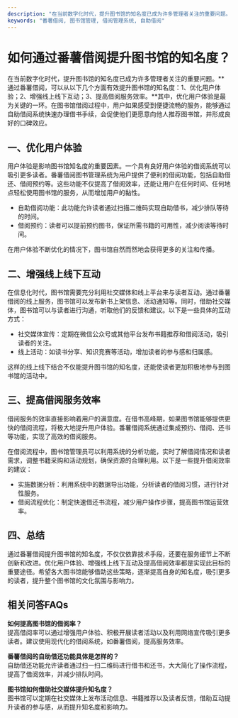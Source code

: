 ```yaml
---
description: "在当前数字化时代，提升图书馆的知名度已成为许多管理者关注的重要问题。**通过番薯借阅，可以从以下几个方面有效提升图书馆的知名度：1、优化用户体验；2、增强线上线下互动；3、提高借阅服务效率。**其中，优化用户体验是最为关键的一环。在图书馆借阅过程中，用户如果感受到便捷流畅的服务，能够通过自助借阅系统快速办理借书手续，会促使他们更愿意向他人推荐图书馆，并形成良好的口碑效应。"
keywords: "番薯借阅, 图书馆管理, 借阅管理系统, 自助借阅"
---
```

# 如何通过番薯借阅提升图书馆的知名度？

在当前数字化时代，提升图书馆的知名度已成为许多管理者关注的重要问题。**通过番薯借阅，可以从以下几个方面有效提升图书馆的知名度：1、优化用户体验；2、增强线上线下互动；3、提高借阅服务效率。**其中，优化用户体验是最为关键的一环。在图书馆借阅过程中，用户如果感受到便捷流畅的服务，能够通过自助借阅系统快速办理借书手续，会促使他们更愿意向他人推荐图书馆，并形成良好的口碑效应。

## 一、优化用户体验

用户体验是影响图书馆知名度的重要因素。一个具有良好用户体验的借阅系统可以吸引更多读者。番薯借阅图书管理系统为用户提供了便利的借阅功能，包括自助借还、借阅预约等。这些功能不仅提高了借阅效率，还能让用户在任何时间、任何地点轻松使用图书馆的服务，从而增加用户的黏性。

- 自助借阅功能：此功能允许读者通过扫描二维码实现自助借书，减少排队等待的时间。
- 借阅预约：读者可以提前预约图书，保证所需书籍的可用性，减少阅读等待时间。

在用户体验不断优化的情况下，图书馆自然而然地会获得更多的关注和传播。

## 二、增强线上线下互动

在信息化时代，图书馆需要充分利用社交媒体和线上平台来与读者互动。通过番薯借阅的线上服务，图书馆可以发布新书上架信息、活动通知等。同时，借助社交媒体，图书馆可以与读者进行沟通，听取他们的反馈和建议。以下是一些具体的互动方式：

- 社交媒体宣传：定期在微信公众号或其他平台发布书籍推荐和借阅活动，吸引读者的关注。
- 线上活动：如读书分享、知识竞赛等活动，增加读者的参与感和归属感。

这样的线上线下结合不仅能提升图书馆的知名度，还能使读者更加积极地参与到图书馆的活动中。

## 三、提高借阅服务效率

借阅服务的效率直接影响着用户的满意度。在借书高峰期，如果图书馆能够提供更快的借阅流程，将极大地提升用户体验。番薯借阅系统通过集成预约、借阅、还书等功能，实现了高效的借阅服务。

在借阅流程中，图书馆管理员可以利用系统的分析功能，实时了解借阅情况和读者需求，调整书籍采购和活动规划，确保资源的合理利用。以下是一些提升借阅效率的建议：

- 实施数据分析：利用系统中的数据导出功能，分析读者的借阅习惯，进行针对性服务。
- 借阅流程优化：制定快速借还书流程，减少用户操作步骤，提高图书馆运营效率。

## 四、总结

通过番薯借阅提升图书馆的知名度，不仅仅依靠技术手段，还要在服务细节上不断创新和改进。优化用户体验、增强线上线下互动及提高借阅效率都是实现此目标的重要途径。希望各大图书馆能够借助这些策略，逐渐提高自身的知名度，吸引更多的读者，提升整个图书馆的文化氛围与影响力。

## 相关问答FAQs

**如何提高图书馆的借阅率？**  
提高借阅率可以通过增强用户体验、积极开展读者活动以及利用网络宣传吸引更多读者。建议使用现代化的借阅系统，如番薯借阅，提高服务效率。

**番薯借阅的自助借还功能具体是怎样的？**  
自助借还功能允许读者通过扫一扫二维码进行借书和还书，大大简化了操作流程，提高了借阅效率，并减少排队时间。

**图书馆如何借助社交媒体提升知名度？**  
图书馆可以定期在社交媒体上发布活动信息、书籍推荐以及读者反馈，借助互动提升读者的参与感，从而提升知名度和影响力。
